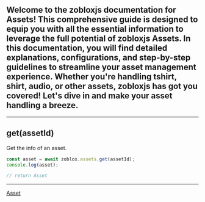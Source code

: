 ## Welcome to the zobloxjs documentation for Assets! This comprehensive guide is designed to equip you with all the essential information to leverage the full potential of zobloxjs Assets. In this documentation, you will find detailed explanations, configurations, and step-by-step guidelines to streamline your asset management experience. Whether you're handling tshirt, shirt, audio, or other assets, zobloxjs has got you covered! Let's dive in and make your asset handling a breeze.
___

## get(assetId)
Get the info of an asset. 
```js
const asset = await zoblox.assets.get(assetId);
console.log(asset);

// return Asset
```
___

[Asset](https://github.com/zobloxjs/zoblox.js/blob/glitch/docs/documents/structures/Asset.md)